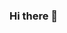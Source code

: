 ### Hi there 👋

<!--
**Fatemeh-ildari/Fatemeh-ildari** is a ✨ _special_ ✨ repository because its `README.md` (this file) appears on your GitHub profile.

<h1 align="center">Hi 👋, I'm fatemeh ildari</h1>
<h3 align="center">A passionate frontend developer from Iran</h3>

<p align="left"> <img src="https://komarev.com/ghpvc/?username=fatemeh-ildari&label=Profile%20views&color=0e75b6&style=flat" alt="fatemeh-ildari" /> </p>

<p align="left"> <a href="https://github.com/ryo-ma/github-profile-trophy"><img src="https://github-profile-trophy.vercel.app/?username=fatemeh-ildari" alt="fatemeh-ildari" /></a> </p>

- 👨‍💻 All of my projects are available at [github.com/Fatemeh-ildari](github.com/Fatemeh-ildari)

- 💬 Ask me about **Bootstrap,javascript,css,sass,html5**

- 📫 How to reach me **fatmhayldary77@gmail.com**

<h3 align="left">Connect with me:</h3>
<p align="left">
<a href="https://instagram.com/fatemeh_ildari_web" target="blank"><img align="center" src="https://raw.githubusercontent.com/rahuldkjain/github-profile-readme-generator/master/src/images/icons/Social/instagram.svg" alt="fatemeh_ildari_web" height="30" width="40" /></a>
</p>

<h3 align="left">Languages and Tools:</h3>
<p align="left"> <a href="https://getbootstrap.com" target="_blank" rel="noreferrer"> <img src="https://raw.githubusercontent.com/devicons/devicon/master/icons/bootstrap/bootstrap-plain-wordmark.svg" alt="bootstrap" width="40" height="40"/> </a> <a href="https://www.cprogramming.com/" target="_blank" rel="noreferrer"> <img src="https://raw.githubusercontent.com/devicons/devicon/master/icons/c/c-original.svg" alt="c" width="40" height="40"/> </a> <a href="https://www.w3schools.com/css/" target="_blank" rel="noreferrer"> <img src="https://raw.githubusercontent.com/devicons/devicon/master/icons/css3/css3-original-wordmark.svg" alt="css3" width="40" height="40"/> </a> <a href="https://git-scm.com/" target="_blank" rel="noreferrer"> <img src="https://www.vectorlogo.zone/logos/git-scm/git-scm-icon.svg" alt="git" width="40" height="40"/> </a> <a href="https://www.w3.org/html/" target="_blank" rel="noreferrer"> <img src="https://raw.githubusercontent.com/devicons/devicon/master/icons/html5/html5-original-wordmark.svg" alt="html5" width="40" height="40"/> </a> <a href="https://www.java.com" target="_blank" rel="noreferrer"> <img src="https://raw.githubusercontent.com/devicons/devicon/master/icons/java/java-original.svg" alt="java" width="40" height="40"/> </a> <a href="https://developer.mozilla.org/en-US/docs/Web/JavaScript" target="_blank" rel="noreferrer"> <img src="https://raw.githubusercontent.com/devicons/devicon/master/icons/javascript/javascript-original.svg" alt="javascript" width="40" height="40"/> </a> <a href="https://sass-lang.com" target="_blank" rel="noreferrer"> <img src="https://raw.githubusercontent.com/devicons/devicon/master/icons/sass/sass-original.svg" alt="sass" width="40" height="40"/> </a> <a href="https://tailwindcss.com/" target="_blank" rel="noreferrer"> <img src="https://www.vectorlogo.zone/logos/tailwindcss/tailwindcss-icon.svg" alt="tailwind" width="40" height="40"/> </a> </p>

<p><img align="left" src="https://github-readme-stats.vercel.app/api/top-langs?username=fatemeh-ildari&show_icons=true&locale=en&layout=compact" alt="fatemeh-ildari" /></p>

<p>&nbsp;<img align="center" src="https://github-readme-stats.vercel.app/api?username=fatemeh-ildari&show_icons=true&locale=en" alt="fatemeh-ildari" /></p>

<p><img align="center" src="https://github-readme-streak-stats.herokuapp.com/?user=fatemeh-ildari&" alt="fatemeh-ildari" /></p>

